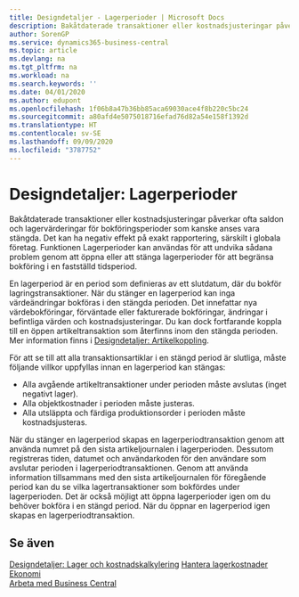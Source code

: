 ```yaml
---
title: Designdetaljer - Lagerperioder | Microsoft Docs
description: Bakåtdaterade transaktioner eller kostnadsjusteringar påverkar ofta saldon och lagervärderingar för bokföringsperioder som kanske anses vara stängda. Det kan ha negativ effekt på exakt rapportering, särskilt i globala företag. Funktionen Lagerperioder kan användas för att undvika sådana problem genom att öppna eller att stänga lagerperioder för att begränsa bokföring i en fastställd tidsperiod.
author: SorenGP
ms.service: dynamics365-business-central
ms.topic: article
ms.devlang: na
ms.tgt_pltfrm: na
ms.workload: na
ms.search.keywords: ''
ms.date: 04/01/2020
ms.author: edupont
ms.openlocfilehash: 1f06b8a47b36bb85aca69030ace4f8b220c5bc24
ms.sourcegitcommit: a80afd4e5075018716efad76d82a54e158f1392d
ms.translationtype: HT
ms.contentlocale: sv-SE
ms.lasthandoff: 09/09/2020
ms.locfileid: "3787752"
---
```

# <a name="design-details-inventory-periods"></a>Designdetaljer: Lagerperioder
Bakåtdaterade transaktioner eller kostnadsjusteringar påverkar ofta saldon och lagervärderingar för bokföringsperioder som kanske anses vara stängda. Det kan ha negativ effekt på exakt rapportering, särskilt i globala företag. Funktionen Lagerperioder kan användas för att undvika sådana problem genom att öppna eller att stänga lagerperioder för att begränsa bokföring i en fastställd tidsperiod.  

 En lagerperiod är en period som definieras av ett slutdatum, där du bokför lagringstransaktioner. När du stänger en lagerperiod kan inga värdeändringar bokföras i den stängda perioden. Det innefattar nya värdebokföringar, förväntade eller fakturerade bokföringar, ändringar i befintliga värden och kostnadsjusteringar. Du kan dock fortfarande koppla till en öppen artikeltransaktion som återfinns inom den stängda perioden. Mer information finns i [Designdetaljer: Artikelkoppling](design-details-item-application.md).  

 För att se till att alla transaktionsartiklar i en stängd period är slutliga, måste följande villkor uppfyllas innan en lagerperiod kan stängas:  

-   Alla avgående artikeltransaktioner under perioden måste avslutas (inget negativt lager).  
-   Alla objektkostnader i perioden måste justeras.  
-   Alla utsläppta och färdiga produktionsorder i perioden måste kostnadsjusteras.  

 När du stänger en lagerperiod skapas en lagerperiodtransaktion genom att använda numret på den sista artikeljournalen i lagerperioden. Dessutom registreras tiden, datumet och användarkoden för den användare som avslutar perioden i lagerperiodtransaktionen. Genom att använda information tillsammans med den sista artikeljournalen för föregående period kan du se vilka lagertransaktioner som bokfördes under lagerperioden. Det är också möjligt att öppna lagerperioder igen om du behöver bokföra i en stängd period. När du öppnar en lagerperiod igen skapas en lagerperiodtransaktion.  

## <a name="see-also"></a>Se även  
 [Designdetaljer: Lager och kostnadskalkylering](design-details-inventory-costing.md) [Hantera lagerkostnader](finance-manage-inventory-costs.md) [Ekonomi](finance.md)  
 [Arbeta med Business Central](ui-work-product.md)
